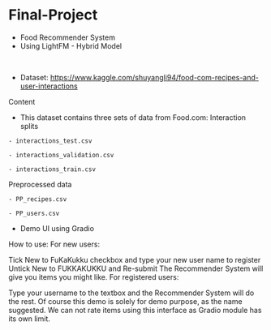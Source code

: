 # Final-Project

- Food Recommender System
- Using LightFM - Hybrid Model

<br>

- Dataset: https://www.kaggle.com/shuyangli94/food-com-recipes-and-user-interactions 

Content
- This dataset contains three sets of data from Food.com:
Interaction splits
```
- interactions_test.csv
```
```
- interactions_validation.csv
```
```
- interactions_train.csv
```
Preprocessed data
```
- PP_recipes.csv
```
```
- PP_users.csv
```




- Demo UI using Gradio

How to use:
For new users:

Tick New to FuKaKukku checkbox and type your new user name to register
Untick New to FUKKAKUKKU and Re-submit
The Recommender System will give you items you might like.
For registered users:

Type your username to the textbox and the Recommender System will do the rest.
Of course this demo is solely for demo purpose, as the name suggested. We can not rate items using this interface as Gradio module has its own limit.
